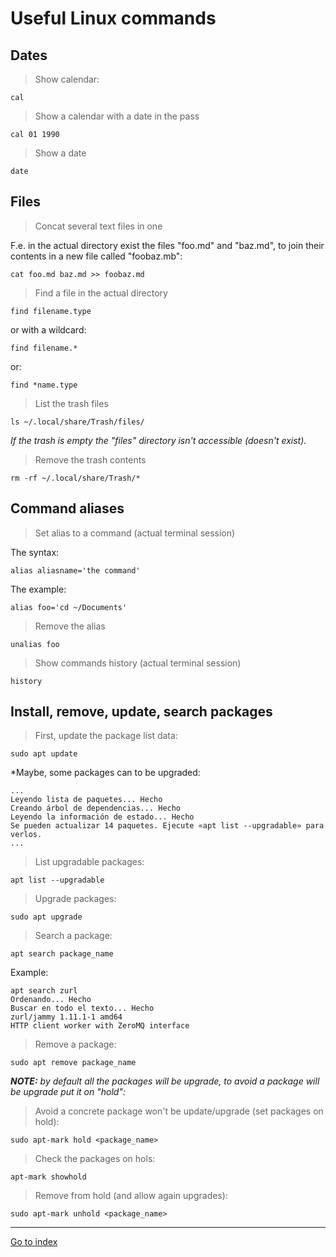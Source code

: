 # Useful Linux commands

## Dates

> Show calendar:

    cal

> Show a calendar with a date in the pass

    cal 01 1990

> Show a date

    date

## Files

> Concat several text files in one

F.e. in the actual directory exist the files "foo.md" and "baz.md", to join
their contents in a new file called "foobaz.mb":

    cat foo.md baz.md >> foobaz.md

> Find a file in the actual directory

    find filename.type

or with a wildcard:

    find filename.*

or:

    find *name.type

> List the trash files

    ls ~/.local/share/Trash/files/

*If the trash is empty the "files" directory isn't accessible (doesn't exist).*

> Remove the trash contents

    rm -rf ~/.local/share/Trash/*


## Command aliases

> Set alias to a command (actual terminal session)

The syntax:

    alias aliasname='the command'

The example:

    alias foo='cd ~/Documents'

> Remove the alias

    unalias foo

> Show commands history (actual terminal session)

    history


## Install, remove, update, search packages

> First, update the package list data:

    sudo apt update

*Maybe, some packages can to be upgraded:

    ...
    Leyendo lista de paquetes... Hecho
    Creando árbol de dependencias... Hecho
    Leyendo la información de estado... Hecho
    Se pueden actualizar 14 paquetes. Ejecute «apt list --upgradable» para verlos.
    ...

> List upgradable packages:

    apt list --upgradable

> Upgrade packages:

    sudo apt upgrade

> Search a package:

    apt search package_name

Example:

    apt search zurl
    Ordenando... Hecho
    Buscar en todo el texto... Hecho
    zurl/jammy 1.11.1-1 amd64
    HTTP client worker with ZeroMQ interface

> Remove a package:

    sudo apt remove package_name

***NOTE:** by default all the packages will be upgrade, to avoid a package will be*
*upgrade put it on "hold":*

> Avoid a concrete package won't be update/upgrade (set packages on hold):

    sudo apt-mark hold <package_name>

> Check the packages on hols:

    apt-mark showhold

> Remove from hold (and allow again upgrades):

    sudo apt-mark unhold <package_name>

***

[Go to index](../../README.md)
